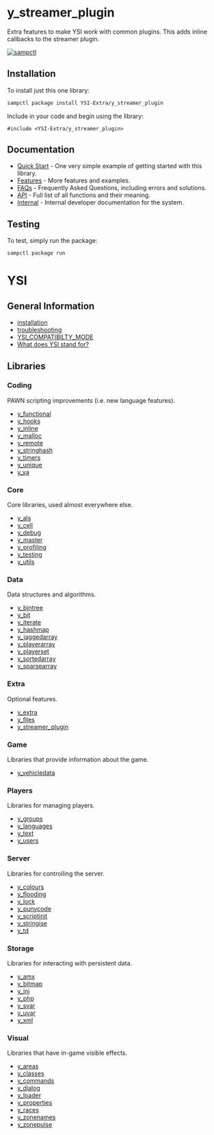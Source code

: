 # y_streamer_plugin

Extra features to make YSI work with common plugins.  This adds inline callbacks to the streamer plugin.


[![sampctl](https://shields.southcla.ws/badge/sampctl-y_streamer_plugin-2f2f2f.svg?style=for-the-badge)](https://github.com/YSI-Extra/y_streamer_plugin)

## Installation

To install just this one library:

```bash
sampctl package install YSI-Extra/y_streamer_plugin
```

Include in your code and begin using the library:

```pawn
#include <YSI-Extra/y_streamer_plugin>
```

## Documentation

* [Quick Start](YSI-Extra/y_streamer_plugin/quick-start.md) - One very simple example of getting started with this library.
* [Features](YSI-Extra/y_streamer_plugin/features.md) - More features and examples.
* [FAQs](YSI-Extra/y_streamer_plugin/faqs.md) - Frequently Asked Questions, including errors and solutions.
* [API](YSI-Extra/y_streamer_plugin/api.md) - Full list of all functions and their meaning.
* [Internal](YSI-Extra/y_streamer_plugin/internal.md) - Internal developer documentation for the system.

## Testing

To test, simply run the package:

```bash
sampctl package run
```

# YSI

## General Information

* [installation](installation.md)
* [troubleshooting](troubleshooting.md)
* [YSI_COMPATIBILTY_MODE](YSI_COMPATIBILTY_MODE.md)
* [What does YSI stand for?](acronym.md)

## Libraries

### Coding

PAWN scripting improvements (i.e. new language features).

* [y_functional](https://github.com/YSI-Coding/y_functional)
* [y_hooks](https://github.com/YSI-Coding/y_hooks)
* [y_inline](https://github.com/YSI-Coding/y_inline)
* [y_malloc](https://github.com/YSI-Coding/y_malloc)
* [y_remote](https://github.com/YSI-Coding/y_remote)
* [y_stringhash](https://github.com/YSI-Coding/y_stringhash)
* [y_timers](https://github.com/YSI-Coding/y_timers)
* [y_unique](https://github.com/YSI-Coding/y_unique)
* [y_va](https://github.com/YSI-Coding/y_va)

### Core

Core libraries, used almost everywhere else.

* [y_als](https://github.com/YSI-Core/y_als)
* [y_cell](https://github.com/YSI-Core/y_cell)
* [y_debug](https://github.com/YSI-Core/y_debug)
* [y_master](https://github.com/YSI-Core/y_master)
* [y_profiling](https://github.com/YSI-Core/y_profiling)
* [y_testing](https://github.com/YSI-Core/y_testing)
* [y_utils](https://github.com/YSI-Core/y_utils)

### Data

Data structures and algorithms.

* [y_bintree](https://github.com/YSI-Data/y_bintree)
* [y_bit](https://github.com/YSI-Data/y_bit)
* [y_iterate](https://github.com/YSI-Data/y_iterate)
* [y_hashmap](https://github.com/YSI-Data/y_hashmap)
* [y_jaggedarray](https://github.com/YSI-Data/y_jaggedarray)
* [y_playerarray](https://github.com/YSI-Data/y_playerarray)
* [y_playerset](https://github.com/YSI-Data/y_playerset)
* [y_sortedarray](https://github.com/YSI-Data/y_sortedarray)
* [y_sparsearray](https://github.com/YSI-Data/y_sparsearray)

### Extra

Optional features.

* [y_extra](https://github.com/YSI-Extra/y_extra)
* [y_files](https://github.com/YSI-Extra/y_files)
* [y_streamer_plugin](https://github.com/YSI-Extra/y_streamer_plugin)

### Game

Libraries that provide information about the game.

* [y_vehicledata](https://github.com/YSI-Game/y_vehicledata)

### Players

Libraries for managing players.

* [y_groups](https://github.com/YSI-Players/y_groups)
* [y_languages](https://github.com/YSI-Players/y_languages)
* [y_text](https://github.com/YSI-Players/y_text)
* [y_users](https://github.com/YSI-Players/y_users)

### Server

Libraries for controlling the server.

* [y_colours](https://github.com/YSI-Server/y_colours)
* [y_flooding](https://github.com/YSI-Server/y_flooding)
* [y_lock](https://github.com/YSI-Server/y_lock)
* [y_punycode](https://github.com/YSI-Server/y_punycode)
* [y_scriptinit](https://github.com/YSI-Server/y_scriptinit)
* [y_stringise](https://github.com/YSI-Server/y_stringise)
* [y_td](https://github.com/YSI-Server/y_td)

### Storage

Libraries for interacting with persistent data.

* [y_amx](https://github.com/YSI-Storage/y_amx)
* [y_bitmap](https://github.com/YSI-Storage/y_bitmap)
* [y_ini](https://github.com/YSI-Storage/y_ini)
* [y_php](https://github.com/YSI-Storage/y_php)
* [y_svar](https://github.com/YSI-Storage/y_svar)
* [y_uvar](https://github.com/YSI-Storage/y_uvar)
* [y_xml](https://github.com/YSI-Storage/y_xml)

### Visual

Libraries that have in-game visible effects.

* [y_areas](https://github.com/YSI-Visual/y_areas)
* [y_classes](https://github.com/YSI-Visual/y_classes)
* [y_commands](https://github.com/YSI-Visual/y_commands)
* [y_dialog](https://github.com/YSI-Visual/y_dialog)
* [y_loader](https://github.com/YSI-Visual/y_loader)
* [y_properties](https://github.com/YSI-Visual/y_properties)
* [y_races](https://github.com/YSI-Visual/y_races)
* [y_zonenames](https://github.com/YSI-Visual/y_zonenames)
* [y_zonepulse](https://github.com/YSI-Visual/y_zonepulse)

